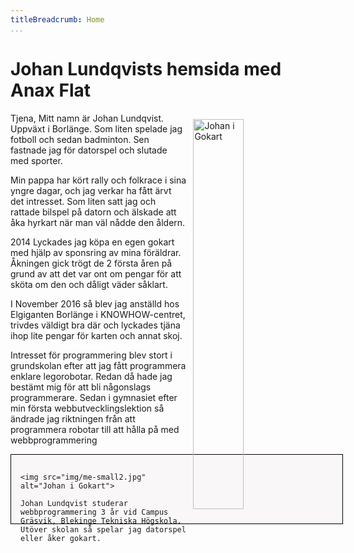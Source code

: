 ```yaml
---
titleBreadcrumb: Home
...
```

Johan Lundqvists hemsida med Anax Flat
===============================

<img class="me" src="img/me.jpg" alt="Johan i Gokart">

Tjena, Mitt namn är Johan Lundqvist. Uppväxt i Borlänge. Som liten spelade jag fotboll och sedan badminton. Sen fastnade jag för datorspel och slutade med sporter.

Min pappa har kört rally och folkrace i sina yngre dagar, och jag verkar ha fått ärvt det intresset. Som liten satt jag och rattade bilspel på datorn och älskade att åka hyrkart när man väl nådde den åldern.

2014 Lyckades jag köpa en egen gokart med hjälp av sponsring av mina föräldrar. Åkningen gick trögt de 2 första åren på grund av att det var ont om pengar för att sköta om den och dåligt väder såklart.

I November 2016 så blev jag anställd hos Elgiganten Borlänge i KNOWHOW-centret, trivdes väldigt bra där och lyckades tjäna ihop lite pengar för karten och annat skoj.

Intresset för programmering blev stort i grundskolan efter att jag fått programmera enklare legorobotar. Redan då hade jag bestämt mig för att bli någonslags programmerare. Sedan i gymnasiet efter min första webbutvecklingslektion så ändrade jag riktningen från att programmera robotar till att hålla på med webbprogrammering

<div class="byline">

    <img src="img/me-small2.jpg" alt="Johan i Gokart">

    Johan Lundqvist studerar webbprogrammering 3 år vid Campus Gräsvik, Blekinge Tekniska Högskola. Utöver skolan så spelar jag datorspel eller åker gokart.

</div>

<style>
    .byline {
        padding: 15px;
        border: 1px solid black;
        width: 500px;
        height: 80px;
        margin: auto;
        background-color: #f9f7f7;
    }
    .byline img {
        float: left;
        margin-right: 20px;
        height: 80px;
    }
    .me {
        width: 40%;
        float: right;
        margin: 10px;
    }
</style>

